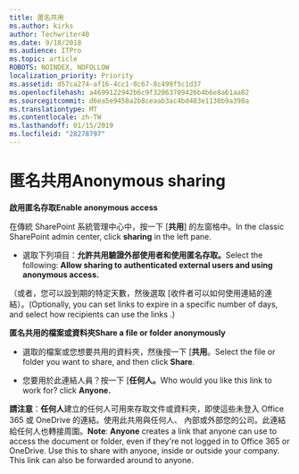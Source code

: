 ```yaml
---
title: 匿名共用
ms.author: kirks
author: Techwriter40
ms.date: 9/18/2018
ms.audience: ITPro
ms.topic: article
ROBOTS: NOINDEX, NOFOLLOW
localization_priority: Priority
ms.assetid: d57ca274-af16-4cc1-8c67-8c499f5c1d37
ms.openlocfilehash: a4699122942b6c9f32063709426b4b6e8a61aa82
ms.sourcegitcommit: d6ea5e9458a2b8ceaab3ac4bd483e1130b9a398a
ms.translationtype: MT
ms.contentlocale: zh-TW
ms.lasthandoff: 01/15/2019
ms.locfileid: "28278797"
---
```

# <a name="anonymous-sharing"></a><span data-ttu-id="21643-102">匿名共用</span><span class="sxs-lookup"><span data-stu-id="21643-102">Anonymous sharing</span></span>

 <span data-ttu-id="21643-103">**啟用匿名存取**</span><span class="sxs-lookup"><span data-stu-id="21643-103">**Enable anonymous access**</span></span>
  
<span data-ttu-id="21643-104">在傳統 SharePoint 系統管理中心中，按一下 [**共用**] 的左窗格中。</span><span class="sxs-lookup"><span data-stu-id="21643-104">In the classic SharePoint admin center, click **sharing** in the left pane.</span></span> 
  
- <span data-ttu-id="21643-105">選取下列項目：**允許共用驗證外部使用者和使用匿名存取。**</span><span class="sxs-lookup"><span data-stu-id="21643-105">Select the following: **Allow sharing to authenticated external users and using anonymous access.**</span></span>
  
<span data-ttu-id="21643-106">（或者，您可以設到期的特定天數，然後選取 [收件者可以如何使用連結的連結）。</span><span class="sxs-lookup"><span data-stu-id="21643-106">(Optionally, you can set links to expire in a specific number of days, and select how recipients can use the links .)</span></span>
    
 <span data-ttu-id="21643-107">**匿名共用的檔案或資料夾**</span><span class="sxs-lookup"><span data-stu-id="21643-107">**Share a file or folder anonymously**</span></span>
  
- <span data-ttu-id="21643-108">選取的檔案或您想要共用的資料夾，然後按一下 [**共用**。</span><span class="sxs-lookup"><span data-stu-id="21643-108">Select the file or folder you want to share, and then click **Share**.</span></span> 
    
- <span data-ttu-id="21643-109">您要用於此連結人員？按一下 [**任何人。**</span><span class="sxs-lookup"><span data-stu-id="21643-109">Who would you like this link to work for? click **Anyone.**</span></span>
  
 <span data-ttu-id="21643-p101">**請注意**：**任何人**建立的任何人可用來存取文件或資料夾，即使這些未登入 Office 365 或 OneDrive 的連結。使用此共用與任何人、 內部或外部您的公司。此連結給任何人也轉接周圍。</span><span class="sxs-lookup"><span data-stu-id="21643-p101">**Note**: **Anyone** creates a link that anyone can use to access the document or folder, even if they're not logged in to Office 365 or OneDrive. Use this to share with anyone, inside or outside your company. This link can also be forwarded around to anyone.</span></span> 
    

